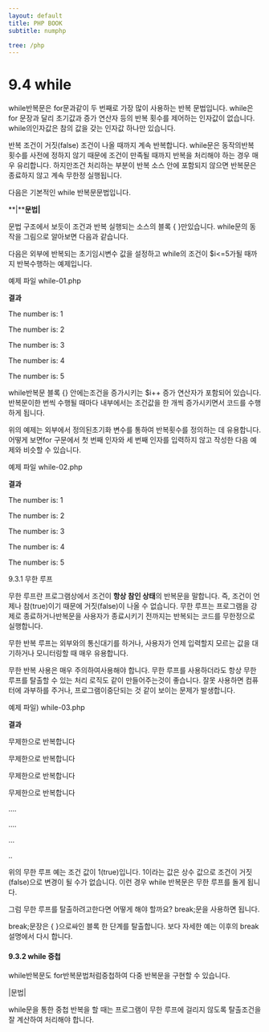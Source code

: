 ```yaml
---
layout: default
title: PHP BOOK
subtitle: numphp

tree: /php
---
```


# 9.4 while

while반복문은 for문과같이 두 번째로 가장 많이 사용하는 반복 문법입니다. while은for 문장과 달리 초기값과 증가 연산자 등의 반복 횟수를 제어하는 인자값이 없습니다. while의인자값은 참의 값을 갖는 인자값 하나만 있습니다. 

 

반복 조건이 거짓(false) 조건이 나올 때까지 계속 반복합니다. while문은 동작의반복 횟수를 사전에 정하지 않기 때문에 조건이 만족될 때까지 반복을 처리해야 하는 경우 매우 유리합니다. 하지만조건 처리하는 부분이 반복 소스 안에 포함되지 않으면 반복문은 종료하지 않고 계속 무한정 실행됩니다.

 

다음은 기본적인 while 반복문문법입니다.

 

**|****문법|**

문법 구조에서 보듯이 조건과 반복 실행되는 소스의 블록 { }만있습니다. while문의 동작을 그림으로 알아보면 다음과 같습니다.

 

 

 

다음은 외부에 반복되는 초기임시변수 값을 설정하고 while의 조건이 $i<=5가될 때까지 반복수행하는 예제입니다.

 

 

예제 파일 while-01.php

 

**결과**

The number is: 1

The number is: 2

The number is: 3

The number is: 4

The number is: 5 

 

 

while반복문 블록 {} 안에는조건을 증가시키는 $i++ 증가 연산자가 포함되어 있습니다. 반복문이한 번씩 수행될 때마다 내부에서는 조건값을 한 개씩 증가시키면서 코드를 수행하게 됩니다.

 

위의 예제는 외부에서 정의된초기화 변수를 통하여 반복횟수를 정의하는 데 유용합니다. 어떻게 보면for 구문에서 첫 번째 인자와 세 번째 인자를 입력하지 않고 작성한 다음 예제와 비슷할 수 있습니다.

 

예제 파일 while-02.php

 

**결과**

The number is: 1

The number is: 2

The number is: 3

The number is: 4

The number is: 5 

 

9.3.1 무한 루프

무한 루프란 프로그램상에서 조건이 **항상 참인 상태**의 반복문을 말합니다. 즉, 조건이 언제나 참(true)이기 때문에 거짓(false)이 나올 수 없습니다. 무한 루프는 프로그램을 강제로 종료하거나반복문을 사용자가 종료시키기 전까지는 반복되는 코드를 무한정으로 실행합니다.

무한 반복 루프는 외부와의 통신대기를 하거나, 사용자가 언제 입력할지 모르는 값을 대기하거나 모니터링할 때 매우 유용합니다. 

무한 반복 사용은 매우 주의하여사용해야 합니다. 무한 루프를 사용하더라도 항상 무한 루프를 탈출할 수 있는 처리 로직도 같이 만들어주는것이 좋습니다. 잘못 사용하면 컴퓨터에 과부하를 주거나, 프로그램이중단되는 것 같이 보이는 문제가 발생합니다.


예제 파일) while-03.php

 

**결과**

무제한으로 반복합니다

무제한으로 반복합니다

무제한으로 반복합니다

무제한으로 반복합니다

….

….

…

..

 

위의 무한 루프 예는 조건 값이 1(true)입니다. 1이라는 값은 상수 값으로 조건이 거짓(false)으로 변경이 될 수가 없습니다. 이런 경우 while 반복문은 무한 루프를 돌게 됩니다.

 

그럼 무한 루프를 탈출하려고한다면 어떻게 해야 할까요? break;문을 사용하면 됩니다. 

break;문장은 { }으로싸인 블록 한 단계를 탈출합니다. 보다 자세한 예는 이후의 break설명에서 다시 합니다.

 

#### 9.3.2 while 중첩

while반복문도 for반복문법처럼중첩하여 다중 반복문을 구현할 수 있습니다.

|문법|

while문을 통한 중첩 반복을 할 때는 프로그램이 무한 루프에 걸리지 않도록 탈출조건을 잘 계산하여 처리해야 합니다.


